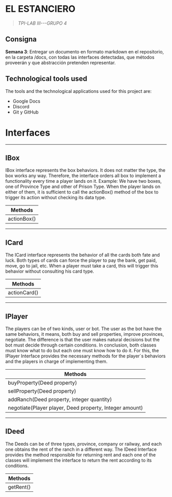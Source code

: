 # **EL ESTANCIERO**
>_TPI-LAB III---GRUPO 4_

## Consigna

**Semana 3**: Entregar un documento en formato markdown en el repositorio, en
la carpeta /docs, con todas las interfaces detectadas, que métodos proveerán
y que abstracción pretenden representar.


## Technological tools used
The tools and the technological applications used for this project are:
- Google Docs 
- Discord
- Git y GitHub


# **Interfaces**

---

## IBox

IBox interface represents the box behaviors. It does not matter the type, the box works any way. Therefore, the interface orders all box to implement a functionality every time a player lands on it. Example: We have two boxes, one of Province Type and other of Prison Type. When the player lands on either of them, it is sufficient to call the actionBox() method of the box to trigger its action without checking its data type.

| Methods                 | 
|-------------------------|
|       actionBox()       |

---

## ICard

The ICard interface represents the behavior of all the cards both fate and luck. Both types of cards can force the player to pay the bank, get paid, move, go to jail, etc. When a player must take a card, this will trigger this behavior without consulting his card type.

| Methods                 | 
|-------------------------|
|       actionCard()       |

---
## IPlayer

The players can be of two kinds, user or bot. The user as the bot have the same behaviors, it means, both buy and sell properties, improve provinces, negotiate. The difference is that the user makes natural decisions but the bot must decide through certain conditions. In conclusion, both classes must know what to do but each one must know how to do it. For this, the IPlayer Interface provides the necessary methods for the player´s behaviors and the players in charge of implementing them.

| Methods |
| ----------------- |
| buyProperty(Deed property)|
| sellProperty(Deed property)|
| addRanch(Deed property, integer quantity)|
| negotiate(Player player, Deed property, Integer amount)|

---

## IDeed

The Deeds can be of three types, province, company or railway, and each one obtains the rent of the ranch in a different way. The IDeed Interface provides the method responsible for returning rent and each one of the classes will implement the interface to return the rent according to its conditions.

| Methods |
|---|
| getRent() |